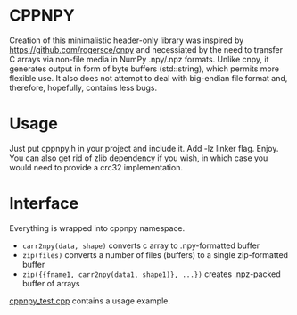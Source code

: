 # CPPNPY
Creation of this minimalistic header-only library was inspired by https://github.com/rogersce/cnpy and necessiated by the need to transfer C arrays via non-file media in NumPy .npy/.npz formats.
Unlike cnpy, it generates output in form of byte buffers (std::string), which permits more flexible use. It also does not attempt to deal with big-endian file format and, therefore, hopefully, contains less bugs.

# Usage
Just put cppnpy.h in your project and include it. Add -lz linker flag. Enjoy.
You can also get rid of zlib dependency if you wish, in which case you would need to provide a crc32 implementation.

# Interface
Everything is wrapped into cppnpy namespace.

- `carr2npy(data, shape)` converts c array to .npy-formatted buffer
- `zip(files)` converts a number of files (buffers) to a single zip-formatted buffer
- `zip({{fname1, carr2npy(data1, shape1)}, ...})` creates .npz-packed buffer of arrays

[cppnpy_test.cpp](cppnpy_test.cpp) contains a usage example.
